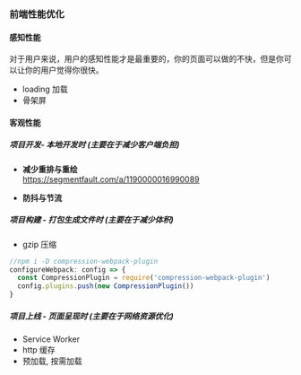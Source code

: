 ### 前端性能优化
<!-- 先整自己用得上的, 能懂的 -->

#### 感知性能
对于用户来说，用户的感知性能才是最重要的，你的页面可以做的不快，但是你可以让你的用户觉得你很快。
- loading 加载
- 骨架屏

#### 客观性能
##### 项目开发- 本地开发时 (主要在于减少客户端负担)
- **减少重排与重绘**  
https://segmentfault.com/a/1190000016990089

- **防抖与节流**

##### 项目构建 - 打包生成文件时 (主要在于减少体积)
- gzip 压缩
```js
//npm i -D compression-webpack-plugin
configureWebpack: config => {
  const CompressionPlugin = require('compression-webpack-plugin')
  config.plugins.push(new CompressionPlugin())
}
```

##### 项目上线 - 页面呈现时 (主要在于网络资源优化)
- Service Worker
- http 缓存
- 预加载, 按需加载

